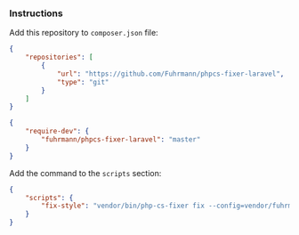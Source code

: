 ### Instructions

Add this repository to `composer.json` file:

```json
{
    "repositories": [
        {
            "url": "https://github.com/Fuhrmann/phpcs-fixer-laravel",
            "type": "git"
        }
    ]
}
```

```json
{
    "require-dev": {
        "fuhrmann/phpcs-fixer-laravel": "master"
    }
}
```

Add the command to the `scripts` section:

```json
{
    "scripts": {
        "fix-style": "vendor/bin/php-cs-fixer fix --config=vendor/fuhrmann/php-cs-fixer-laravel/.php_cs.dist --ansi"
    }
}
```
